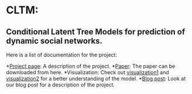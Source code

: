 # CLTM: 
## Conditional Latent Tree Models for prediction of dynamic social networks.

Here is a list of documentation for the project:

*[Project page](http://newport.eecs.uci.edu/anandkumar/Lab/Lab_sub/CLTM.html): A description of the project.
*[Paper](http://ieeexplore.ieee.org/xpl/articleDetails.jsp?arnumber=7373375&newsearch=true&queryText=Are%20you%20going%20to%20the%20party:%20depends,%20who%20else%20is%20coming%3F%20%5BLearning%20hidden%20group%20dynamics%20via%20conditional%20latent%20tree%20models%5D
): The paper can be downloaded from here.
*Visualization: Check out [visualization1](http://newport.eecs.uci.edu/anandkumar/Lab/Lab_sub/Projects_sub/CLTM/dynamicTree.html) and [visualization2](http://newport.eecs.uci.edu/anandkumar/Lab/Lab_sub/Projects_sub/CLTM/stdPerformance.html) for a better understanding of the model.
*[Blog post](https://blog.terminal.com/learning-latent-group-dynamics-for-prediction-of-high-dimensional-time-series/): Look at our blog post for a description of the project.

